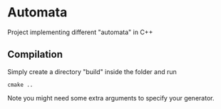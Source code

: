 # Automata

Project implementing different "automata" in C++

## Compilation

Simply create a directory "build" inside the folder and run

`cmake ..`

Note you might need some extra arguments to specify your generator.
